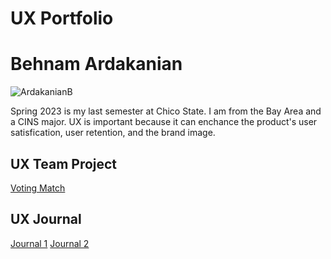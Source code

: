 # UX Portfolio

# Behnam Ardakanian

![ArdakanianB](https://user-images.githubusercontent.com/98926315/220239574-17d9aa8b-459e-4d16-ad1c-9b754228920c.jpg)


Spring 2023 is my last semester at Chico State. I am from the Bay Area and a CINS major. UX is important because it can enchance the product's user satisfication,  user retention, and the brand image.

## UX Team Project

[Voting Match](https://usabilityengineering.github.io/VotingMatch/)

## UX Journal

[Journal 1](j01/) [Journal 2](jo2/)
